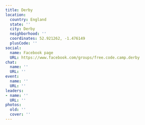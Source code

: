 ```yaml
---
title: Derby
location:
  country: England
  state: ''
  city: Derby
  neighborhood: ''
  coordinates: 52.921262, -1.476149
  plusCode: ''
social:
  name: Facebook page
  URL: https://www.facebook.com/groups/free.code.camp.derby
chat:
  name: ''
  URL: ''
event:
  name: ''
  URL: ''
leaders:
- name: ''
  URL: ''
photos:
  old: ''
  cover: ''
---
```

